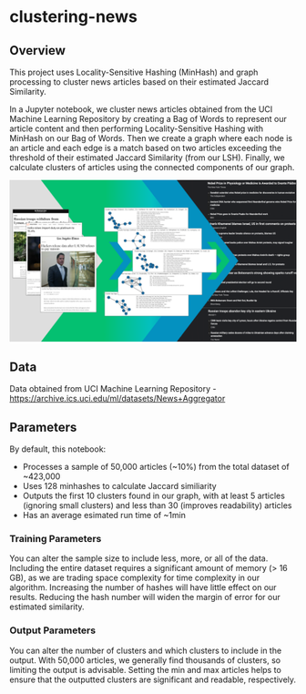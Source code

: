 # clustering-news

## Overview

This project uses Locality-Sensitive Hashing (MinHash) and graph processing to cluster news articles based on their estimated Jaccard Similarity.

In a Jupyter notebook, we cluster news articles obtained from the UCI Machine Learning Repository by creating a Bag of Words to represent our article content and then performing Locality-Sensitive Hashing with MinHash on our Bag of Words. Then we create a graph where each node is an article and each edge is a match based on two articles exceeding the threshold of their estimated Jaccard Similarity (from our LSH). Finally, we calculate clusters of articles using the connected components of our graph.
 
![project_overview](./img/clustering-news.png)

## Data

Data obtained from UCI Machine Learning Repository - https://archive.ics.uci.edu/ml/datasets/News+Aggregator

## Parameters

By default, this notebook:
 - Processes a sample of 50,000 articles (~10%) from the total dataset of ~423,000
 - Uses 128 minhashes to calculate Jaccard similiarity
 - Outputs the first 10 clusters found in our graph, with at least 5 articles (ignoring small clusters) and less than 30 (improves readability) articles
 - Has an average esimated run time of ~1min
  
### Training Parameters
You can alter the sample size to include less, more, or all of the data. Including the entire dataset requires a significant amount of memory (> 16 GB), as we are trading space complexity for time complexity in our algorithm. Increasing the number of hashes will have little effect on our results. Reducing the hash number will widen the margin of error for our estimated similarity. 
 
### Output Parameters
You can alter the number of clusters and which clusters to include in the output. With 50,000 articles, we generally find thousands of clusters, so limiting the output is advisable. Setting the min and max articles helps to ensure that the outputted clusters are significant and readable, respectively.
